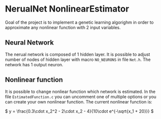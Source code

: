 # NerualNet NonlinearEstimator

Goal of the project is to implement a genetic learning algorighm in order to approximate any nonlinear function with 2 input variables.

## Neural Network

The nerual network is composed of 1 hidden layer. It is possible to adjust number of nodes of hidden layer with macro `NO_NEURONS` in file `Net.h`. The network has 1 output neuron.

## Nonlinear function

It is possible to change nonliear function which network is estimated. In the file `EstimatedFunction.c` you can uncomment one of multiple options or you can create your own nonlinear function. The current nonlinear function is:

$ y = \frac{0.3\cdot x_2^2 - 2\cdot x_2 - 4}{10\cdot e^{-\sqrt{x_1 + 20}}} $

